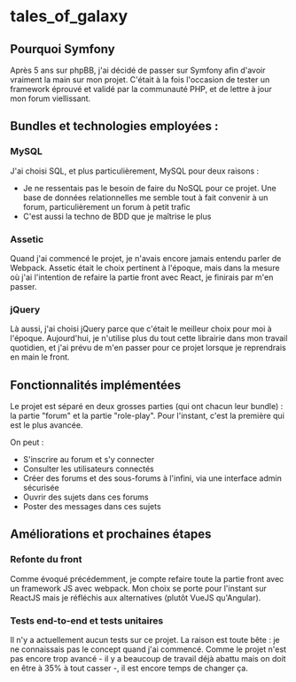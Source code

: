 tales_of_galaxy
===============

## Pourquoi Symfony

Après 5 ans sur phpBB, j'ai décidé de passer sur Symfony afin d'avoir vraiment la main sur mon projet. C'était à la fois l'occasion de tester un framework éprouvé et validé par la communauté PHP, et de lettre à jour mon forum viellissant.

## Bundles et technologies employées :

### MySQL

J'ai choisi SQL, et plus particulièrement, MySQL pour deux raisons :  

* Je ne ressentais pas le besoin de faire du NoSQL pour ce projet. Une base de données relationnelles me semble tout à fait convenir à un forum, particulièrement un forum à petit trafic
* C'est aussi la techno de BDD que je maîtrise le plus 

### Assetic 

Quand j'ai commencé le projet, je n'avais encore jamais entendu parler de Webpack. Assetic était le choix pertinent à l'époque, mais dans la mesure où j'ai l'intention de refaire la partie front avec React, je finirais par m'en passer.

### jQuery

Là aussi, j'ai choisi jQuery parce que c'était le meilleur choix pour moi à l'époque. Aujourd'hui, je n'utilise plus du tout cette librairie dans mon travail quotidien, et j'ai prévu de m'en passer pour ce projet lorsque je reprendrais en main le front.

## Fonctionnalités implémentées

Le projet est séparé en deux grosses parties (qui ont chacun leur bundle) : la partie "forum" et la partie "role-play". Pour l'instant, c'est la première qui est le plus avancée.  

On peut :  

* S'inscrire au forum et s'y connecter
* Consulter les utilisateurs connectés 
* Créer des forums et des sous-forums à l'infini, via une interface admin sécurisée
* Ouvrir des sujets dans ces forums
* Poster des messages dans ces sujets

## Améliorations et prochaines étapes

### Refonte du front

Comme évoqué précédemment, je compte refaire toute la partie front avec un framework JS avec webpack. Mon choix se porte pour l'instant sur ReactJS mais je réfléchis aux alternatives (plutôt VueJS qu'Angular).

### Tests end-to-end et tests unitaires

Il n'y a actuellement aucun tests sur ce projet. La raison est toute bête : je ne connaissais pas le concept quand j'ai commencé. Comme le projet n'est pas encore trop avancé - il y a beaucoup de travail déjà abattu mais on doit en être à 35% à tout casser -, il est encore temps de changer ça.